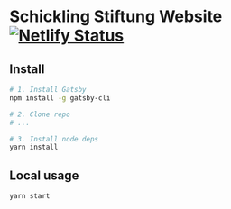 # Schickling Stiftung Website [![Netlify Status](https://api.netlify.com/api/v1/badges/a0df4650-2842-4db0-980f-f84f3f29bec8/deploy-status)](https://app.netlify.com/sites/schickling-stiftung/deploys)

## Install

```sh
# 1. Install Gatsby
npm install -g gatsby-cli

# 2. Clone repo
# ...

# 3. Install node deps
yarn install
```

## Local usage

```sh
yarn start
```
